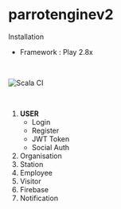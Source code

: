 # parrotenginev2
Installation 
- Framework : Play 2.8x

<br/>

![Scala CI](https://github.com/Moverr/parrotenginev2/workflows/Scala%20CI/badge.svg?branch=master)
<link rel="stylesheet" href="path/to/font-awesome/css/font-awesome.min.css">
 

<br/>
<ol>
<li><strong>USER</strong>
    <ul>
    <li>Login <i class="fa fa-spinner fa-spin fa-3x fa-fw"></i></li>
    <li>Register </li>
     <li>JWT Token </li>
     <li>Social Auth </li>
    </ul>

</li>
 
  <li>Organisation </li>
  <li>Station </li>
  <li>Employee </li>
  <li>Visitor </li>
  <li>Firebase </li>
  <li>Notification </li>
 
</ol>
